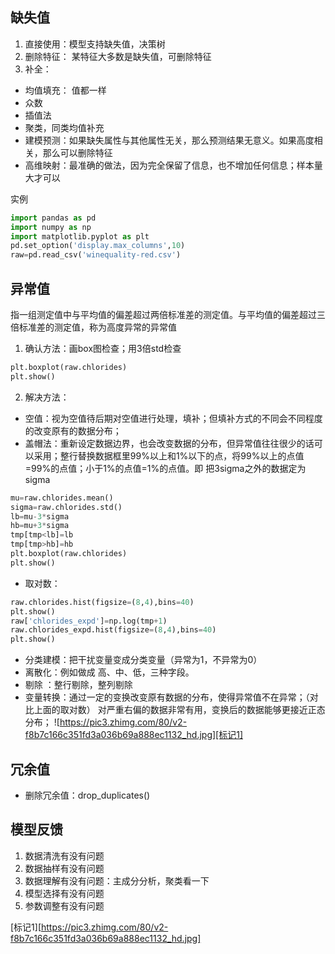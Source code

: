 ## 缺失值
1. 直接使用：模型支持缺失值，决策树
2. 删除特征： 某特征大多数是缺失值，可删除特征
3. 补全： 
* 均值填充： 值都一样
* 众数
* 插值法
* 聚类，同类均值补充
* 建模预测：如果缺失属性与其他属性无关，那么预测结果无意义。如果高度相关，那么可以删除特征
* 高维映射：最准确的做法，因为完全保留了信息，也不增加任何信息；样本量大才可以

实例
```python
import pandas as pd
import numpy as np
import matplotlib.pyplot as plt
pd.set_option('display.max_columns',10)
raw=pd.read_csv('winequality-red.csv')
```

## 异常值
指一组测定值中与平均值的偏差超过两倍标准差的测定值。与平均值的偏差超过三倍标准差的测定值，称为高度异常的异常值
1. 确认方法：画box图检查；用3倍std检查

```python 
plt.boxplot(raw.chlorides)
plt.show()
```

2. 解决方法：
* 空值：视为空值待后期对空值进行处理，填补；但填补方式的不同会不同程度的改变原有的数据分布；
* 盖帽法：重新设定数据边界，也会改变数据的分布，但异常值往往很少的话可以采用；整行替换数据框里99%以上和1%以下的点，将99%以上的点值=99%的点值；小于1%的点值=1%的点值。即
把3sigma之外的数据定为sigma

```python
mu=raw.chlorides.mean()
sigma=raw.chlorides.std()
lb=mu-3*sigma
hb=mu+3*sigma
tmp[tmp<lb]=lb
tmp[tmp>hb]=hb
plt.boxplot(raw.chlorides)
plt.show()
```

* 取对数：
```python
raw.chlorides.hist(figsize=(8,4),bins=40)
plt.show()
raw['chlorides_expd']=np.log(tmp+1)
raw.chlorides_expd.hist(figsize=(8,4),bins=40)
plt.show()
```


* 分类建模：把干扰变量变成分类变量（异常为1，不异常为0）
* 离散化：例如做成 高、中、低，三种字段。
* 剔除 ：整行剔除，整列剔除
* 变量转换：通过一定的变换改变原有数据的分布，使得异常值不在异常；（对比上面的取对数）
对严重右偏的数据非常有用，变换后的数据能够更接近正态分布；
![https://pic3.zhimg.com/80/v2-f8b7c166c351fd3a036b69a888ec1132_hd.jpg][标记1]

## 冗余值
* 删除冗余值：drop_duplicates()

## 模型反馈
1. 数据清洗有没有问题
2. 数据抽样有没有问题
3. 数据理解有没有问题：主成分分析，聚类看一下
4. 模型选择有没有问题
5. 参数调整有没有问题

[标记1][https://pic3.zhimg.com/80/v2-f8b7c166c351fd3a036b69a888ec1132_hd.jpg]
